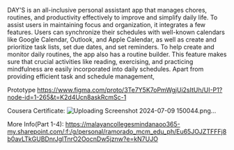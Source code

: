 


DAY'S is an all-inclusive personal assistant app that manages chores, routines, and productivity effectively to improve and simplify daily life. To assist users in maintaining focus and organization, it integrates a few features. Users can synchronize their schedules with well-known calendars like Google Calendar, Outlook, and Apple Calendar, as well as create and prioritize task lists, set due dates, and set reminders. To help create and monitor daily routines, the app also has a routine builder. This feature makes sure that crucial activities like reading, exercising, and practicing mindfulness are easily incorporated into daily schedules. Apart from providing efficient task and schedule management,


Prototype https://www.figma.com/proto/3Te7Y5K7oPmWgjUi2sItUh/UI-P1?node-id=1-265&t=K2d4Ucn8askRcmSc-1

Cousera Certificate: 
![Uploading Screenshot 2024-07-09 150044.png…]()


More Info(Part 1-4): https://malayancollegesmindanaoo365-my.sharepoint.com/:f:/g/personal/ramorado_mcm_edu_ph/Eu65JOJZTFFFj8b0avLTkGUBDnrJglTnrO2OocnDw5jznw?e=kN7UJO

